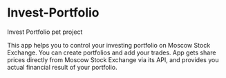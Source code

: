 # Invest-Portfolio
Invest Portfolio pet project

This app helps you to control your investing portfolio on Moscow Stock Exchange. 
You can create portfolios and add your trades. 
App gets share prices directly from Moscow Stock Exchange via its API, and provides you actual financial result of your portfolio.
